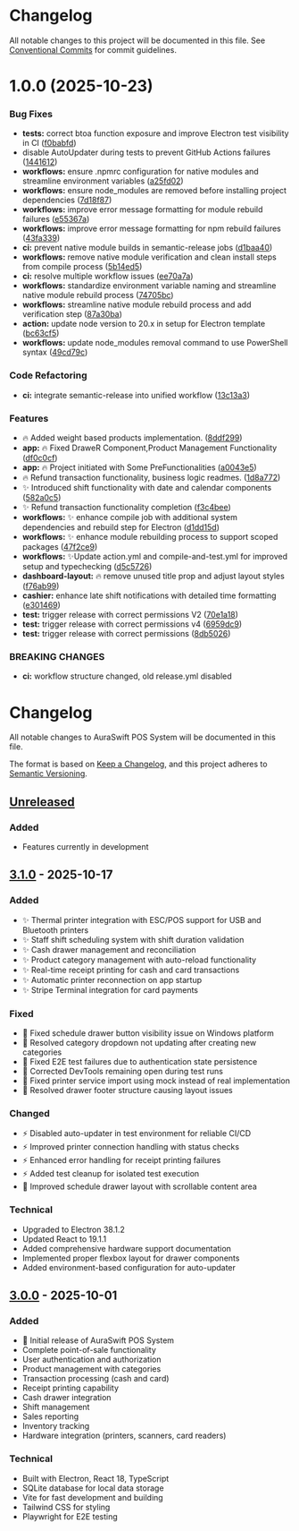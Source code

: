 # Changelog

All notable changes to this project will be documented in this file. See [Conventional Commits](https://conventionalcommits.org) for commit guidelines.

# 1.0.0 (2025-10-23)


### Bug Fixes

* **tests:** correct btoa function exposure and improve Electron test visibility in CI ([f0babfd](https://github.com/Sam231221/AuraSwift/commit/f0babfd1e21de28fd533979bbe1491e8122c1f3f))
* disable AutoUpdater during tests to prevent GitHub Actions failures ([1441612](https://github.com/Sam231221/AuraSwift/commit/1441612692bc98f8d2d92b58163570e95c9896a7))
* **workflows:** ensure .npmrc configuration for native modules and streamline environment variables ([a25fd02](https://github.com/Sam231221/AuraSwift/commit/a25fd026ba8919589589456aa3c2a19a0e19e4d1))
* **workflows:** ensure node_modules are removed before installing project dependencies ([7d18f87](https://github.com/Sam231221/AuraSwift/commit/7d18f878016eac5728262845e69183eec5233f1e))
* **workflows:** improve error message formatting for module rebuild failures ([e55367a](https://github.com/Sam231221/AuraSwift/commit/e55367a211e6775266cb3f025749a3b2dc8d561c))
* **workflows:** improve error message formatting for npm rebuild failures ([43fa339](https://github.com/Sam231221/AuraSwift/commit/43fa339026be291e69ec2f004044bd6eb9bd5a1b))
* **ci:** prevent native module builds in semantic-release jobs ([d1baa40](https://github.com/Sam231221/AuraSwift/commit/d1baa406de65521509bf41dc83451c8fa53b49f1))
* **workflows:** remove native module verification and clean install steps from compile process ([5b14ed5](https://github.com/Sam231221/AuraSwift/commit/5b14ed5613dcc105da1e774fa90de5ad2b9d7b9a))
* **ci:** resolve multiple workflow issues ([ee70a7a](https://github.com/Sam231221/AuraSwift/commit/ee70a7a863805bd30fdd40d1abfee178ba75743c))
* **workflows:** standardize environment variable naming and streamline native module rebuild process ([74705bc](https://github.com/Sam231221/AuraSwift/commit/74705bc9444d227f0f00431811907e314ea08d79))
* **workflows:** streamline native module rebuild process and add verification step ([87a30ba](https://github.com/Sam231221/AuraSwift/commit/87a30ba0f87976b42c9ef763f125759f4853c47b))
* **action:** update node version to 20.x in setup for Electron template ([bc63cf5](https://github.com/Sam231221/AuraSwift/commit/bc63cf54ff471d9b1a40cec3ccaea04086b24cfb))
* **workflows:** update node_modules removal command to use PowerShell syntax ([49cd79c](https://github.com/Sam231221/AuraSwift/commit/49cd79c4ca78f4ac043d76cec57e7a4a32b55214))


### Code Refactoring

* **ci:** integrate semantic-release into unified workflow ([13c13a3](https://github.com/Sam231221/AuraSwift/commit/13c13a3699d23a9087edb4f1c7f149e6b30b226d))


### Features

* :fire: Added weight based products implementation. ([8ddf299](https://github.com/Sam231221/AuraSwift/commit/8ddf2996fc2fb29b8cdd8e063dec2d22a992b5e8))
* **app:** :fire: Fixed DraweR Component,Product Management Functionality ([df0c0cf](https://github.com/Sam231221/AuraSwift/commit/df0c0cf11a57b9f0464ae833b3a0d2b5c487b579))
* **app:** :fire: Project initiated with Some PreFunctionalities ([a0043e5](https://github.com/Sam231221/AuraSwift/commit/a0043e557e45bdaa7b46d7f9d28ef71600f3a611))
* :fire: Refund transaction functionality, business logic readmes. ([1d8a772](https://github.com/Sam231221/AuraSwift/commit/1d8a77272a16f343338aa5e8a3a0e8c4fa057931))
* :sparkles: Introduced shift functionality with date and calendar components ([582a0c5](https://github.com/Sam231221/AuraSwift/commit/582a0c541a8a83babaf06270ec7627f50c356ff7))
* :sparkles: Refund transaction functionality completion ([f3c4bee](https://github.com/Sam231221/AuraSwift/commit/f3c4beedc61e8e1f18f762bc645394c6a21e7eca))
* **workflows:** ✨ enhance compile job with additional system dependencies and rebuild step for Electron ([d1dd15d](https://github.com/Sam231221/AuraSwift/commit/d1dd15d44e739c811eee5d8aea113db0ccbe8880))
* **workflows:** ✨ enhance module rebuilding process to support scoped packages ([47f2ce9](https://github.com/Sam231221/AuraSwift/commit/47f2ce92835343ca1cdf3a9476f4ef805520da0b))
* **workflows:** ✨Update action.yml and compile-and-test.yml for improved setup and typechecking ([d5c5726](https://github.com/Sam231221/AuraSwift/commit/d5c5726fea98a33427d7f452119adccb38e56438))
* **dashboard-layout:** 🔥 remove unused title prop and adjust layout styles ([f76ab99](https://github.com/Sam231221/AuraSwift/commit/f76ab99d7422536049f30d3baa06f4b5bb5c16e7))
* **cashier:** enhance late shift notifications with detailed time formatting ([e301469](https://github.com/Sam231221/AuraSwift/commit/e3014699e73195df5efc922b0d59a2952cb4403c))
* **test:** trigger release with correct permissions V2 ([70e1a18](https://github.com/Sam231221/AuraSwift/commit/70e1a181bae5ff21f2467e943a3178ef28d4a10e))
* **test:** trigger release with correct permissions v4 ([6959dc9](https://github.com/Sam231221/AuraSwift/commit/6959dc9402bb35f7037771d1d4887f2f51f7230e))
* **test:** trigger release with correct permissions ([8db5026](https://github.com/Sam231221/AuraSwift/commit/8db5026e79a889ef01093ab53e7326612ae5de7e))


### BREAKING CHANGES

* **ci:** workflow structure changed, old release.yml disabled

# Changelog

All notable changes to AuraSwift POS System will be documented in this file.

The format is based on [Keep a Changelog](https://keepachangelog.com/en/1.0.0/),
and this project adheres to [Semantic Versioning](https://semver.org/spec/v2.0.0.html).

## [Unreleased]

### Added

- Features currently in development

## [3.1.0] - 2025-10-17

### Added

- ✨ Thermal printer integration with ESC/POS support for USB and Bluetooth printers
- ✨ Staff shift scheduling system with shift duration validation
- ✨ Cash drawer management and reconciliation
- ✨ Product category management with auto-reload functionality
- ✨ Real-time receipt printing for cash and card transactions
- ✨ Automatic printer reconnection on app startup
- ✨ Stripe Terminal integration for card payments

### Fixed

- 🐛 Fixed schedule drawer button visibility issue on Windows platform
- 🐛 Resolved category dropdown not updating after creating new categories
- 🐛 Fixed E2E test failures due to authentication state persistence
- 🐛 Corrected DevTools remaining open during test runs
- 🐛 Fixed printer service import using mock instead of real implementation
- 🐛 Resolved drawer footer structure causing layout issues

### Changed

- ⚡ Disabled auto-updater in test environment for reliable CI/CD
- ⚡ Improved printer connection handling with status checks
- ⚡ Enhanced error handling for receipt printing failures
- ⚡ Added test cleanup for isolated test execution
- 🎨 Improved schedule drawer layout with scrollable content area

### Technical

- Upgraded to Electron 38.1.2
- Updated React to 19.1.1
- Added comprehensive hardware support documentation
- Implemented proper flexbox layout for drawer components
- Added environment-based configuration for auto-updater

## [3.0.0] - 2025-10-01

### Added

- 🎉 Initial release of AuraSwift POS System
- Complete point-of-sale functionality
- User authentication and authorization
- Product management with categories
- Transaction processing (cash and card)
- Receipt printing capability
- Cash drawer integration
- Shift management
- Sales reporting
- Inventory tracking
- Hardware integration (printers, scanners, card readers)

### Technical

- Built with Electron, React 18, TypeScript
- SQLite database for local data storage
- Vite for fast development and building
- Tailwind CSS for styling
- Playwright for E2E testing

[Unreleased]: https://github.com/Sam231221/AuraSwift/compare/v3.1.0...HEAD
[3.1.0]: https://github.com/Sam231221/AuraSwift/compare/v3.0.0...v3.1.0
[3.0.0]: https://github.com/Sam231221/AuraSwift/releases/tag/v3.0.0
